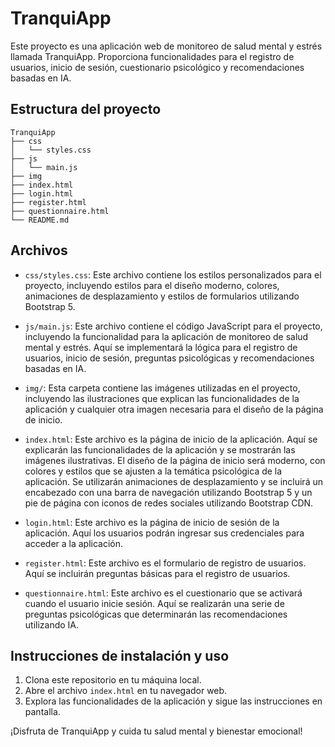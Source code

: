 # TranquiApp

Este proyecto es una aplicación web de monitoreo de salud mental y estrés llamada TranquiApp. Proporciona funcionalidades para el registro de usuarios, inicio de sesión, cuestionario psicológico y recomendaciones basadas en IA.

## Estructura del proyecto

```
TranquiApp
├── css
│   └── styles.css
├── js
│   └── main.js
├── img
├── index.html
├── login.html
├── register.html
├── questionnaire.html
└── README.md
```

## Archivos

- `css/styles.css`: Este archivo contiene los estilos personalizados para el proyecto, incluyendo estilos para el diseño moderno, colores, animaciones de desplazamiento y estilos de formularios utilizando Bootstrap 5.

- `js/main.js`: Este archivo contiene el código JavaScript para el proyecto, incluyendo la funcionalidad para la aplicación de monitoreo de salud mental y estrés. Aquí se implementará la lógica para el registro de usuarios, inicio de sesión, preguntas psicológicas y recomendaciones basadas en IA.

- `img/`: Esta carpeta contiene las imágenes utilizadas en el proyecto, incluyendo las ilustraciones que explican las funcionalidades de la aplicación y cualquier otra imagen necesaria para el diseño de la página de inicio.

- `index.html`: Este archivo es la página de inicio de la aplicación. Aquí se explicarán las funcionalidades de la aplicación y se mostrarán las imágenes ilustrativas. El diseño de la página de inicio será moderno, con colores y estilos que se ajusten a la temática psicológica de la aplicación. Se utilizarán animaciones de desplazamiento y se incluirá un encabezado con una barra de navegación utilizando Bootstrap 5 y un pie de página con iconos de redes sociales utilizando Bootstrap CDN.

- `login.html`: Este archivo es la página de inicio de sesión de la aplicación. Aquí los usuarios podrán ingresar sus credenciales para acceder a la aplicación.

- `register.html`: Este archivo es el formulario de registro de usuarios. Aquí se incluirán preguntas básicas para el registro de usuarios.

- `questionnaire.html`: Este archivo es el cuestionario que se activará cuando el usuario inicie sesión. Aquí se realizarán una serie de preguntas psicológicas que determinarán las recomendaciones utilizando IA.

## Instrucciones de instalación y uso

1. Clona este repositorio en tu máquina local.
2. Abre el archivo `index.html` en tu navegador web.
3. Explora las funcionalidades de la aplicación y sigue las instrucciones en pantalla.

¡Disfruta de TranquiApp y cuida tu salud mental y bienestar emocional!
